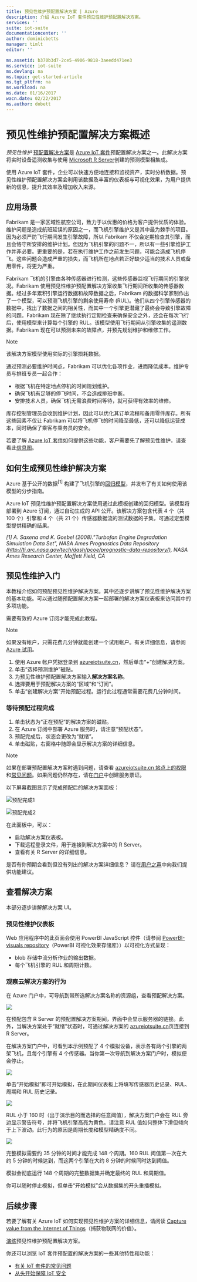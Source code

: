 ```yaml
---
title: 预见性维护预配置解决方案 | Azure
description: 介绍 Azure IoT 套件预见性维护预配置解决方案。
services: ''
suite: iot-suite
documentationcenter: ''
author: dominicbetts
manager: timlt
editor: ''

ms.assetid: b370b3d7-2ce5-4906-9818-3aeedd471ee3
ms.service: iot-suite
ms.devlang: na
ms.topic: get-started-article
ms.tgt_pltfrm: na
ms.workload: na
ms.date: 01/16/2017
wacn.date: 02/22/2017
ms.author: dobett
---
```


# 预见性维护预配置解决方案概述

*预见性维护* [预配置解决方案][lnk_preconfigured_solutions]是 [ Azure IoT 套件][lnk_iot_suite]预配置解决方案之一。此解决方案将实时设备遥测收集与使用 [Microsoft R Server](https://www.microsoft.com/en-sa/cloud-platform/r-server)创建的预测模型相集成。

使用 Azure IoT 套件，企业可以快速方便地连接和监视资产，实时分析数据。预见性维护预配置解决方案会利用该数据及丰富的仪表板与可视化效果，为用户提供新的信息，提升其效率及增加收入来源。

## 应用场景
Fabrikam 是一家区域性航空公司，致力于以优惠的价格为客户提供优质的体验。维护问题是造成航班延误的原因之一，而飞机引擎维护又是其中最为棘手的项目。因为必须严防飞行期间发生引擎故障，所以 Fabrikam 不仅会定期检查其引擎，而且会恪守所安排的维护计划。但因为飞机引擎的问题不一，所以有一些引擎维护工作并非必要。更重要的是，若在执行维护工作之前发生问题，可能会造成飞机停飞。这些问题会造成严重的损失，而飞机所在地点若正好缺少适当的技术人员或备用零件，将更为严重。

Fabrikam 飞机的引擎由各种传感器进行检测，这些传感器监视飞行期间的引擎状况。Fabrikam 使用预见性维护预配置解决方案收集飞行期间所收集的传感器数据。经过多年累积引擎运行数据和故障数据之后，Fabrikam 的数据科学家制作出了一个模型，可以预测飞机引擎的剩余使用寿命 (RUL)。他们从四个引擎传感器的数据中，找出了数据之间的相关性，而其中一个引擎更潜藏了最终会导致引擎故障的问题。Fabrikam 现在除了继续执行定期检查来确保安全之外，还会在每次飞行后，使用模型来计算每个引擎的 RUL。该模型使用飞行期间从引擎收集的遥测数据。Fabrikam 现在可以预测未来的故障点，并预先规划维护和维修工作。

> [!NOTE]
该解决方案模型使用实际的引擎损耗数据。

通过预测必要维护时间点，Fabrikam 可以优化各项作业，进而降低成本。维护专员与排班专员一起合作：

- 根据飞机在特定地点停机的时间规划维护。
- 确保飞机有足够的停飞时间，不会造成排班中断。
- 安排技术人员，确保飞机无需浪费时间等待，就可获得有效率的维修。

库存控制管理员会收到维护计划，因此可以优化其订单流程和备用零件库存。所有这些因素不仅让 Fabrikam 可以将飞机停飞的时间降至最低，还可以降低运营成本，同时确保了乘客与乘务员的安全。

若要了解 [Azure IoT 套件][lnk_iot_suite]如何提供这些功能，客户需要先了解预见性维护，请查看此[信息图][lnk_infographic]。

## 如何生成预见性维护解决方案

Azure 基于公开的数据<sup>[1]</sup> 构建了飞机引擎的[回归模型][lnk_regression_model]，并发布了有关如何使用该模型的分步指南。

Azure IoT 预见性维护预配置解决方案使用通过此模板创建的回归模型。该模型将部署到 Azure 订阅，通过自动生成的 API 公开。该解决方案包含代表 4 个（共 100 个）引擎和 4 个（共 21 个）传感器数据流的测试数据的子集，可通过定型模型提供精确的结果。

*[1] A. Saxena and K. Goebel (2008)."Turbofan Engine Degradation Simulation Data Set", NASA Ames Prognostics Data Repository (http://ti.arc.nasa.gov/tech/dash/pcoe/prognostic-data-repository/), NASA Ames Research Center, Moffett Field, CA*

## 预见性维护入门

本教程介绍如何预配预见性维护解决方案。其中还逐步讲解了预见性维护解决方案的基本功能。可以通过随预配置解决方案一起部署的解决方案仪表板来访问其中的多项功能。

需要有效的 Azure 订阅才能完成此教程。

> [!NOTE]
如果没有帐户，只需花费几分钟就能创建一个试用帐户。有关详细信息，请参阅 [Azure 试用][lnk_free_trial]。

1. 使用 Azure 帐户凭据登录到 [azureiotsuite.cn][lnk-azureiotsuite]，然后单击“+”创建解决方案。
1. 单击“选择预测维护”磁贴。
1. 为预见性维护预配置解决方案输入**解决方案名称**。
1. 选择要用于预配解决方案的“区域”和“订阅”。
1. 单击“创建解决方案”开始预配过程。运行此过程通常需要花费几分钟时间。

### 等待预配过程完成

1. 单击状态为“正在预配”的解决方案的磁贴。
1. 在 Azure 订阅中部署 Azure 服务时，请注意“预配状态”。
1. 预配完成后，状态会更改为“就绪”。
1. 单击磁贴，右窗格中随即会显示解决方案的详细信息。

> [!NOTE]
如果在部署预配置解决方案时遇到问题，请查看 [azureiotsuite.cn 站点上的权限][lnk-permissions]和[常见问题][lnk-faq]。如果问题仍然存在，请在[门户][lnk-portal]中创建服务票证。

以下屏幕截图显示了完成预配后的解决方案面板：

![预配完成1](./media/iot-suite-predictive-overview/predictive-maintenance-with-r-1.png) 

![预配完成2](./media/iot-suite-predictive-overview/predictive-maintenance-with-r-2.png)

在此面板中，可以：

- 启动解决方案仪表板。
- 下载远程登录文件，用于连接到解决方案中的 R Server。
- 查看有关 R Server 的详细信息。

是否有你预期会看到但没有列出的解决方案详细信息？ 请在[用户之声](https://feedback.azure.com/forums/321918-azure-iot)中向我们提供功能建议。

## 查看解决方案

本部分逐步讲解解决方案 UI。

### 预见性维护仪表板
Web 应用程序中的此页面会使用 PowerBI JavaScript 控件（请参阅 [PowerBI-visuals repository][lnk-powerbi]（PowerBI 可视化效果存储库））以可视化方式呈现：

* blob 存储中流分析作业的输出数据。
* 每个飞机引擎的 RUL 和周期计数。

### 观察云解决方案的行为
在 Azure 门户中，可导航到带所选解决方案名称的资源组，查看预配解决方案。

![][img-resource-group]  

在预配包含 R Server 的预配置解决方案期间，界面中会显示服务器的链接。此外，当解决方案处于“就绪”状态时，可通过解决方案的 [azureiotsuite.cn][lnk-azureiotsuite]页连接到 R Server。

在解决方案门户中，可看到本示例预配了 4 个模拟设备，表示各有两个引擎的两架飞机，且每个引擎有 4 个传感器。当你第一次导航到解决方案门户时，模拟便会停止。

![][img-simulation-stopped]  

单击“开始模拟”即可开始模拟，在此期间仪表板上将填写传感器历史记录、RUL、周期和 RUL 历史记录。

![][img-simulation-running]  

RUL 小于 160 时（出于演示目的而选择的任意阈值），解决方案门户会在 RUL 旁边显示警告符号，并将飞机引擎高亮为黄色。请注意 RUL 值如何整体下滑但倾向于上下波动。此行为的原因是周期长度和模型精确度不同。

![][img-simulation-warning]  

完整模拟需要约 35 分钟的时间才能完成 148 个周期。160 RUL 阈值第一次在大约 5 分钟的时候达到，而这两个引擎在大约 8 分钟的时候同时达到阈值。

模拟会彻底运行 148 个周期的完整数据集并确定最终的 RUL 和周期值。

你可以随时停止模拟，但单击“开始模拟”会从数据集的开头重播模拟。

## 后续步骤

若要了解有关 Azure IoT 如何实现预见性维护方案的详细信息，请阅读 [Capture value from the Internet of Things][lnk_capture_value]（捕获物联网的价值）。

[演练][lnk-predictive-walkthrough]预见性维护预配置解决方案。

你还可以浏览 IoT 套件预配置的解决方案的一些其他特性和功能：

* [有关 IoT 套件的常见问题][lnk-faq]
* [从头开始保障 IoT 安全][lnk-security-groundup]

[img-resource-group]: ./media/iot-suite-predictive-overview/resource-group.png
[img-simulation-stopped]: ./media/iot-suite-predictive-overview/simulation-stopped.png
[img-simulation-running]: ./media/iot-suite-predictive-overview/simulation-running.png
[img-simulation-warning]: ./media/iot-suite-predictive-overview/simulation-warning.png
[img-provisioning-complete]: ./media/iot-suite-predictive-overview/provisioned.png

[lnk-powerbi]: https://www.github.com/Microsoft/PowerBI-visuals
[lnk-predictive-walkthrough]: ./iot-suite-predictive-walkthrough.md
[lnk_preconfigured_solutions]: ./iot-suite-what-are-preconfigured-solutions.md
[lnk_iot_suite]: ./iot-suite-overview.md
[lnk_infographic]: https://www.microsoft.com/server-cloud/predictivemaintenance/Index.html
[lnk_regression_model]: http://gallery.cortanaanalytics.com/Collection/Predictive-Maintenance-Template-3

[lnk_capture_value]: http://download.microsoft.com/download/0/7/D/07D394CE-185D-4B96-AC3C-9B61179F7080/Capture_value_from_the_Internet%20of%20Things_with_Predictive_Maintenance.PDF
[lnk-faq]: ./iot-suite-faq.md
[lnk-security-groundup]: ./securing-iot-ground-up.md
[lnk-azureiotsuite]: https://www.azureiotsuite.cn/
[lnk_free_trial]: https://www.azure.cn/pricing/1rmb-trial/
[lnk-azureiotsuite]: https://www.azureiotsuite.cn
[lnk-permissions]: ./iot-suite-permissions.md
[lnk-portal]: http://portal.azure.cn/

<!---HONumber=Mooncake_0206_2017-->